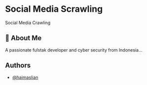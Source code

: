 
# Social Media Scrawling

Social Media Crawling


## 🚀 About Me
A passionate fulstak developer and cyber security from Indonesia...


## Authors

- [@haimaslian](https://www.github.com/dikalasenjadatang)

